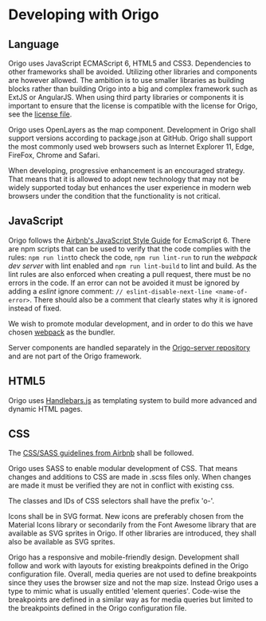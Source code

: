 # Developing with Origo

## Language
Origo uses JavaScript ECMAScript 6, HTML5 and CSS3. Dependencies to other frameworks shall be avoided. Utilizing other libraries and components are however allowed. The ambition is to use smaller libraries as building blocks rather than building Origo into a big and complex framework such as ExtJS or AngularJS. When using third party libraries or components it is important to ensure that the license is compatible with the license for Origo, see the [license file](LICENSE.txt). 

Origo uses OpenLayers as the map component. Development in Origo shall support versions according to package.json at GitHub. Origo shall support the most commonly used web browsers such as Internet Explorer 11, Edge, FireFox, Chrome and Safari. 

When developing, progressive enhancement is an encouraged strategy. That means that it is allowed to adopt new technology that may not be widely supported today but enhances the user experience in modern web browsers under the condition that the functionality is not critical.

## JavaScript
Origo follows the [Airbnb's JavaScript Style Guide](https://github.com/airbnb/javascript) for EcmaScript 6. There are npm scripts that can be used
to verify that the code complies with the rules: `npm run lint`to check the code, `npm run lint-run` to run the _webpack dev server_ with lint enabled and
`npm run lint-build` to lint and build. As the lint rules are also enforced when creating a pull request, there must be no errors in the code. If an error can not be avoided 
it must be ignored by adding a _eslint_ ignore comment: `// eslint-disable-next-line <name-of-error>`. There should also be a comment that
clearly states why it is ignored instead of fixed.

We wish to promote modular development, and in order to do this we have chosen [webpack](https://github.com/webpack/webpack) as the bundler.

Server components are handled separately in the [Origo-server repository](https://github.com/origo-map/origo-server) and are not part of the Origo framework.

## HTML5
Origo uses [Handlebars.js](http://handlebarsjs.com/) as templating system to build more advanced and dynamic HTML pages.

## CSS
The [CSS/SASS guidelines from Airbnb](https://github.com/airbnb/css) shall be followed.

Origo uses SASS to enable modular development of CSS. That means changes and additions to CSS are made in .scss files only. When changes are made it must be verified they are not in conflict with existing css. 

The classes and IDs of CSS selectors shall have the prefix 'o-'.

Icons shall be in SVG format. New icons are preferably chosen from the Material Icons library or secondarily from the Font Awesome library that are available as SVG sprites in Origo. If other libraries are introduced, they shall also be available as SVG sprites.

Origo has a responsive and mobile-friendly design. Development shall follow and work with layouts for existing breakpoints defined in the Origo configuration file. Overall, media queries are not used to define breakpoints since they uses the browser size and not the map size. Instead Origo uses a type to mimic what is usually entitled 'element queries'. Code-wise the breakpoints are defined in a similar way as for media queries but limited to the breakpoints defined in the Origo configuration file.
